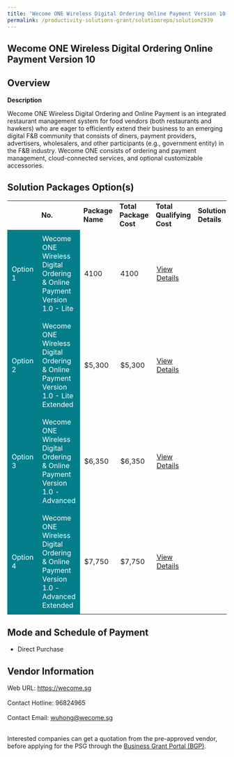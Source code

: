 ```yaml
---
title: 'Wecome ONE Wireless Digital Ordering Online Payment Version 10'
permalink: /productivity-solutions-grant/solutionrepo/solution2939
---
```


## Wecome ONE Wireless Digital Ordering Online Payment Version 10

## Overview

**Description**

Wecome ONE Wireless Digital Ordering and Online Payment is an integrated restaurant management system for food vendors (both restaurants and hawkers) who are eager to efficiently extend their business to an emerging digital F&B community that consists of diners, payment providers, advertisers, wholesalers, and other participants (e.g., government entity) in the F&B industry. Wecome ONE consists of ordering and payment management, cloud-connected services, and optional customizable accessories.

## Solution Packages Option(s)

<table>
<th>
<td><b>No.</b></td>
<td><b>Package Name</b></td>
<td><b>Total Package Cost</b></td>
<td><b>Total Qualifying Cost</b></td>
<td><b>Solution Details</b></td>
</th>
<tr>
<td style='padding: 10px; background-color: #037E8A; color: #FFFFFF;'>Option 1</td>
<td style='padding: 10px; background-color: #037E8A; color: #FFFFFF;'>Wecome ONE Wireless Digital Ordering & Online Payment Version 1.0 - Lite</td>
<td style='padding: 10px;'>4100</td>
<td style='padding: 10px;'>4100</td>
<td style='padding: 10px;'><a href='https://www.gobusiness.gov.sg/images/psg/Wecome_20200840_Desensitised_Annex_3_Part_1.pdf' target='_blank'>View Details</a></td>
</tr>
<tr>
<td style='padding: 10px; background-color: #037E8A; color: #FFFFFF;'>Option 2</td>
<td style='padding: 10px; background-color: #037E8A; color: #FFFFFF;'>Wecome ONE Wireless Digital Ordering & Online Payment Version 1.0 - Lite Extended</td>
<td style='padding: 10px;'>$5,300</td>
<td style='padding: 10px;'>$5,300</td>
<td style='padding: 10px;'><a href='https://www.gobusiness.gov.sg/images/psg/Wecome_20200840_Desensitised_Annex_3_Part_2.pdf' target='_blank'>View Details</a></td>
</tr>
<tr>
<td style='padding: 10px; background-color: #037E8A; color: #FFFFFF;'>Option 3</td>
<td style='padding: 10px; background-color: #037E8A; color: #FFFFFF;'>Wecome ONE Wireless Digital Ordering & Online Payment Version 1.0 - Advanced</td>
<td style='padding: 10px;'>$6,350</td>
<td style='padding: 10px;'>$6,350</td>
<td style='padding: 10px;'><a href='https://www.gobusiness.gov.sg/images/psg/Wecome_20200840_Desensitised_Annex_3_Part_3.pdf' target='_blank'>View Details</a></td>
</tr>
<tr>
<td style='padding: 10px; background-color: #037E8A; color: #FFFFFF;'>Option 4</td>
<td style='padding: 10px; background-color: #037E8A; color: #FFFFFF;'>Wecome ONE Wireless Digital Ordering & Online Payment Version 1.0 - Advanced Extended</td>
<td style='padding: 10px;'>$7,750</td>
<td style='padding: 10px;'>$7,750</td>
<td style='padding: 10px;'><a href='https://www.gobusiness.gov.sg/images/psg/Wecome_20200840_Desensitised_Annex_3_Part_4.pdf' target='_blank'>View Details</a></td>
</tr>
</table>

## Mode and Schedule of Payment

 - Direct Purchase

## Vendor Information

 Web URL: https://wecome.sg <br><br>Contact Hotline: 96824965 <br><br>Contact Email: wuhong@wecome.sg <br><br>

Interested companies can get a quotation from the pre-approved vendor, before applying for the PSG through the <a href='https://www.businessgrants.gov.sg/' target='_blank' rel='noopener'>Business Grant Portal (BGP)</a>.

<script src="/jquery/resize-tables.js"></script>
